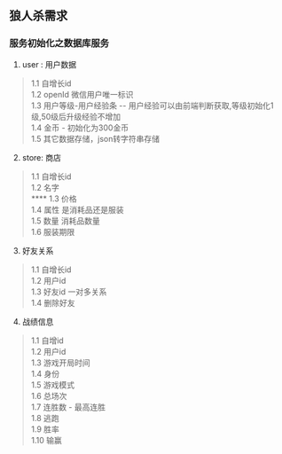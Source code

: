  ## 狼人杀需求

 ### 服务初始化之数据库服务
 1. user : 用户数据
> 1.1 自增长id <br> 
1.2 openId 微信用户唯一标识 <br>
1.3 用户等级-用户经验条 -- 用户经验可以由前端判断获取,等级初始化1级,50级后升级经验不增加 <br>
1.4  金币 - 初始化为300金币 <br>
1.5 其它数据存储，json转字符串存储 

2. store: 商店
> 1.1 自增长id <br>
1.2 名字 <br>****
1.3 价格 <br>
1.4 属性  是消耗品还是服装 <br>
1.5 数量  消耗品数量 <br>
1.6 服装期限 

3. 好友关系
> 1.1 自增长id <br>
1.2 用户id <br>
1.3 好友id 一对多关系<br>
1.4 删除好友

4. 战绩信息
> 1.1 自增id<br>
1.2 用户id<br>
1.3 游戏开局时间<br>
1.4 身份<br>
1.5 游戏模式<br>
1.6 总场次<br>
1.7 连胜数 - 最高连胜<br>
1.8 逃跑<br>
1.9 胜率<br>
1.10 输赢<br>